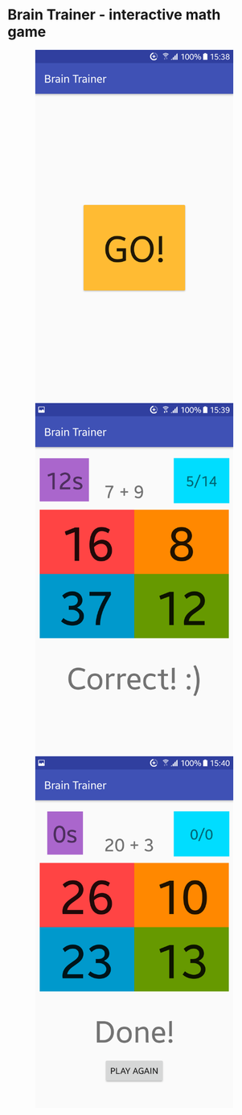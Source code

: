 <h1>Brain Trainer - interactive math game </h1>
<p align="center">
  <img src ="screenshots/Screenshot_20180319-153846.png" height="700" />
  <img src ="screenshots/Screenshot_20180319-153907.png" height="700" />
  <img src ="screenshots/Screenshot_20180319-154047.png" height="700" />
</p>


